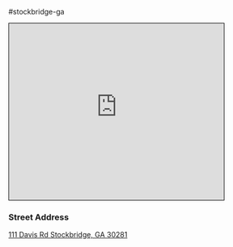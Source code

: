 #stockbridge-ga 
<iframe width="425" height="350" src="https://www.openstreetmap.org/export/embed.html?bbox=-84.24183368682863%2C33.546348585415245%2C-84.2320489883423%2C33.55358222399351&amp;layer=transportmap&amp;marker=33.54996548040621%2C-84.23694133758545" style="border: 1px solid black"></iframe>

### Street Address
[111 Davis Rd
Stockbridge, GA  30281](https://www.openstreetmap.org/?mlat=33.549965&amp;mlon=-84.236941#map=17/33.549965/-84.236941&amp;layers=T)





